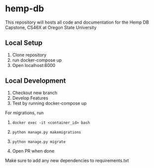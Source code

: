 # hemp-db

This repository will hosts all code and documentation for the Hemp DB Capstone, CS46X at Oregon State University

## Local Setup

1. Clone repository
2. run docker-compose up
3. Open localhost:8000

## Local Development

1. Checkout new branch
2. Develop Features
3. Test by running docker-compose up

For migrations, run
1. `docker exec -it <container_id> bash`
2. `python manage.py makemigrations`
3. `python manage.py migrate`

4. Open PR when done

Make sure to add any new dependencies to requirements.txt